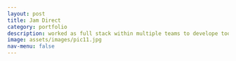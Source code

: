 ```yaml
---
layout: post
title: Jam Direct
category: portfolio
description: worked as full stack within multiple teams to develope tools that generates $100,000 in revenue annually 
image: assets/images/pic11.jpg
nav-menu: false
---
```

